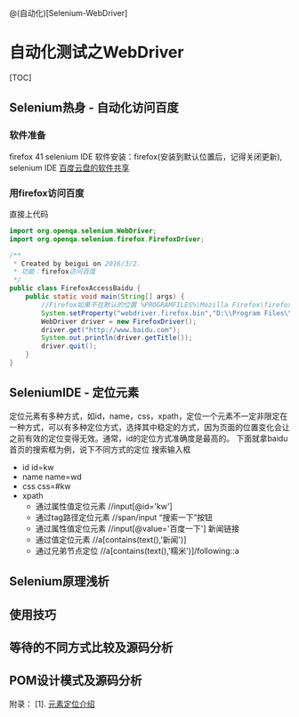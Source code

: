 @(自动化)[Selenium-WebDriver]
# 自动化测试之WebDriver
[TOC]
## Selenium热身 - 自动化访问百度
### 软件准备
firefox 41
selenium IDE
软件安装：firefox(安装到默认位置后，记得关闭更新), selenium IDE [百度云盘的软件共享](http://yun.baidu.com/pcloud/album/info?uk=1913063318&album_id=2794016679837573555)
### 用firefox访问百度
直接上代码
``` java
import org.openqa.selenium.WebDriver;
import org.openqa.selenium.firefox.FirefoxDriver;

/**
 * Created by beigui on 2016/3/2.
 * 功能：firefox访问百度
 */
public class FirefoxAccessBaidu {
    public static void main(String[] args) {
        //Firefox如果不在默认的位置 %PROGRAMFILES%\Mozilla Firefox\firefox.exe
        System.setProperty("webdriver.firefox.bin","D:\\Program Files\\Mozilla Firefox\\firefox.exe");
        WebDriver driver = new FirefoxDriver();
        driver.get("http://www.baidu.com");
        System.out.println(driver.getTitle());
        driver.quit();
    }
}
```
## SeleniumIDE - 定位元素
定位元素有多种方式，如id，name，css，xpath，定位一个元素不一定非限定在一种方式，可以有多种定位方式，选择其中稳定的方式，因为页面的位置变化会让之前有效的定位变得无效。通常，id的定位方式准确度是最高的。
下面就拿baidu首页的搜索框为例，说下不同方式的定位
搜索输入框
- id
    id=kw
- name
    name=wd
- css
    css=#kw
- xpath
    - 通过属性值定位元素 //input[@id='kw']
    - 通过tag路径定位元素 //span/input
“搜索一下”按钮
    - 通过属性值定位元素 //input[@value='百度一下']
新闻链接
    - 通过值定位元素 //a[contains(text(),'新闻')]
    - 通过兄弟节点定位 //a[contains(text(),'糯米')]/following::a
## Selenium原理浅析
## 使用技巧
## 等待的不同方式比较及源码分析
## POM设计模式及源码分析

附录：
[1]. [元素定位介绍](http://yangdan1988.blog.51cto.com/6983723/1205230)